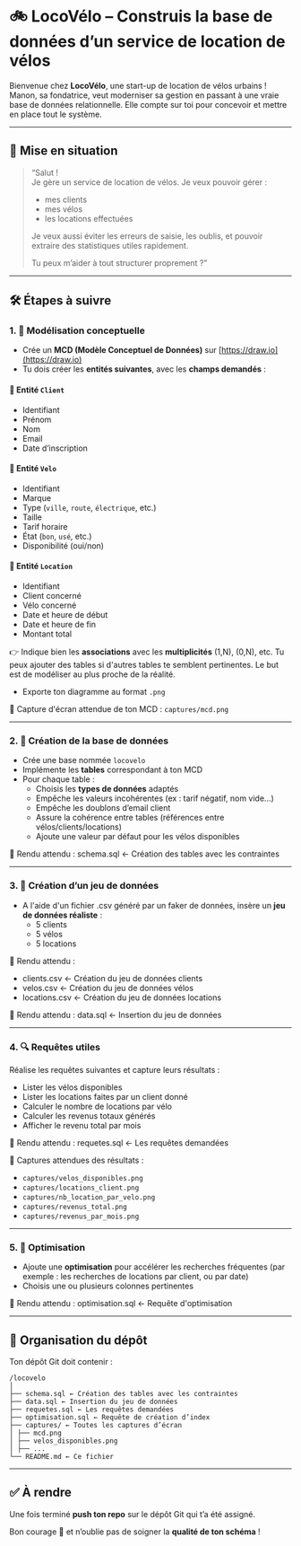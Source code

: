 
# 🚲 LocoVélo – Construis la base de données d’un service de location de vélos

Bienvenue chez **LocoVélo**, une start-up de location de vélos urbains !  
Manon, sa fondatrice, veut moderniser sa gestion en passant à une vraie base de données relationnelle. Elle compte sur toi pour concevoir et mettre en place tout le système.

---

## 🧠 Mise en situation

> “Salut !  
> Je gère un service de location de vélos. Je veux pouvoir gérer :
> - mes clients
> - mes vélos
> - les locations effectuées
>
> Je veux aussi éviter les erreurs de saisie, les oublis, et pouvoir extraire des statistiques utiles rapidement.
>
> Tu peux m’aider à tout structurer proprement ?”

---

## 🛠️ Étapes à suivre

### 1. 📐 Modélisation conceptuelle

- Crée un **MCD (Modèle Conceptuel de Données)** sur [https://draw.io](https://draw.io)
- Tu dois créer les **entités suivantes**, avec les **champs demandés** :

#### 🎯 Entité `Client`
- Identifiant
- Prénom
- Nom
- Email
- Date d’inscription

#### 🎯 Entité `Velo`
- Identifiant
- Marque
- Type (`ville`, `route`, `électrique`, etc.)
- Taille
- Tarif horaire
- État (`bon`, `usé`, etc.)
- Disponibilité (oui/non)

#### 🎯 Entité `Location`
- Identifiant
- Client concerné
- Vélo concerné
- Date et heure de début
- Date et heure de fin
- Montant total

👉 Indique bien les **associations** avec les **multiplicités** (1,N), (0,N), etc.
Tu peux ajouter des tables si d'autres tables te semblent pertinentes. Le but est de modéliser au plus proche de la réalité. 
- Exporte ton diagramme au format `.png`

📸 Capture d'écran attendue de ton MCD : `captures/mcd.png`

---

### 2. 🧱 Création de la base de données

- Crée une base nommée `locovelo`
- Implémente les **tables** correspondant à ton MCD
- Pour chaque table :
  - Choisis les **types de données** adaptés
  - Empêche les valeurs incohérentes (ex : tarif négatif, nom vide…)
  - Empêche les doublons d’email client
  - Assure la cohérence entre tables (références entre vélos/clients/locations)
  - Ajoute une valeur par défaut pour les vélos disponibles

📄 Rendu attendu : schema.sql ← Création des tables avec les contraintes


---

### 3. 🧪 Création d’un jeu de données

- A l'aide d'un fichier .csv généré par un faker de données, insère un **jeu de données réaliste** :
  - 5 clients
  - 5 vélos
  - 5 locations

📄 Rendu attendu : 
- clients.csv ← Création du jeu de données clients
- velos.csv ← Création du jeu de données vélos
- locations.csv ← Création du jeu de données locations

📄 Rendu attendu : data.sql ← Insertion du jeu de données


---

### 4. 🔍 Requêtes utiles

Réalise les requêtes suivantes et capture leurs résultats :

- Lister les vélos disponibles
- Lister les locations faites par un client donné
- Calculer le nombre de locations par vélo
- Calculer les revenus totaux générés
- Afficher le revenu total par mois

📄 Rendu attendu : requetes.sql ← Les requêtes demandées

📸 Captures attendues des résultats :
- `captures/velos_disponibles.png`
- `captures/locations_client.png`
- `captures/nb_location_par_velo.png`
- `captures/revenus_total.png`
- `captures/revenus_par_mois.png`

---

### 5. 🚀 Optimisation

- Ajoute une **optimisation** pour accélérer les recherches fréquentes (par exemple : les recherches de locations par client, ou par date)
- Choisis une ou plusieurs colonnes pertinentes

📄 Rendu attendu : optimisation.sql ← Requête d'optimisation

---

## 📂 Organisation du dépôt

Ton dépôt Git doit contenir :

```
/locovelo
│
├── schema.sql ← Création des tables avec les contraintes
├── data.sql ← Insertion du jeu de données
├── requetes.sql ← Les requêtes demandées
├── optimisation.sql ← Requête de création d’index
├── captures/ ← Toutes les captures d’écran
│ ├── mcd.png
│ ├── velos_disponibles.png
│ ├── ...
└── README.md ← Ce fichier
```

---

## ✅ À rendre

Une fois terminé **push ton repo** sur le dépôt Git qui t’a été assigné.



Bon courage 🚴 et n’oublie pas de soigner la **qualité de ton schéma** !